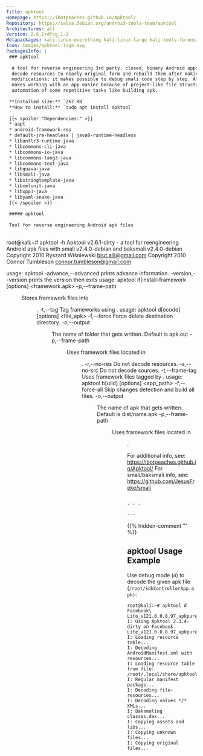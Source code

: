 ```yaml
---
Title: apktool
Homepage: https://ibotpeaches.github.io/Apktool/
Repository: https://salsa.debian.org/android-tools-team/apktool
Architectures: all
Version: 2.6.1+dfsg.1-2
Metapackages: kali-linux-everything kali-linux-large kali-tools-forensics kali-tools-reverse-engineering 
Icon: images/apktool-logo.svg
PackagesInfo: |
 ### apktool
 
  A tool for reverse engineering 3rd party, closed, binary Android apps. It can
  decode resources to nearly original form and rebuild them after making some
  modifications; it makes possible to debug smali code step by step. Also it
  makes working with an app easier because of project-like file structure and
  automation of some repetitive tasks like building apk.
 
 **Installed size:** `267 KB`  
 **How to install:** `sudo apt install apktool`  
 
 {{< spoiler "Dependencies:" >}}
 * aapt
 * android-framework-res
 * default-jre-headless | java8-runtime-headless
 * libantlr3-runtime-java
 * libcommons-cli-java
 * libcommons-io-java
 * libcommons-lang3-java
 * libcommons-text-java
 * libguava-java
 * libsmali-java 
 * libstringtemplate-java
 * libxmlunit-java
 * libxpp3-java
 * libyaml-snake-java
 {{< /spoiler >}}
 
 ##### apktool
 
 Tool for reverse engineering Android apk files
 
 ```
 root@kali:~# apktool -h
 Apktool v2.6.1-dirty - a tool for reengineering Android apk files
 with smali v2.4.0-debian and baksmali v2.4.0-debian
 Copyright 2010 Ryszard Wiśniewski <brut.alll@gmail.com>
 Copyright 2010 Connor Tumbleson <connor.tumbleson@gmail.com>
 
 usage: apktool
  -advance,--advanced   prints advance information.
  -version,--version    prints the version then exits
 usage: apktool if|install-framework [options] <framework.apk>
  -p,--frame-path <dir>   Stores framework files into <dir>.
  -t,--tag <tag>          Tag frameworks using <tag>.
 usage: apktool d[ecode] [options] <file_apk>
  -f,--force              Force delete destination directory.
  -o,--output <dir>       The name of folder that gets written. Default is apk.out
  -p,--frame-path <dir>   Uses framework files located in <dir>.
  -r,--no-res             Do not decode resources.
  -s,--no-src             Do not decode sources.
  -t,--frame-tag <tag>    Uses framework files tagged by <tag>.
 usage: apktool b[uild] [options] <app_path>
  -f,--force-all          Skip changes detection and build all files.
  -o,--output <dir>       The name of apk that gets written. Default is dist/name.apk
  -p,--frame-path <dir>   Uses framework files located in <dir>.
 
 For additional info, see: https://ibotpeaches.github.io/Apktool/ 
 For smali/baksmali info, see: https://github.com/JesusFreke/smali
 ```
 
 - - -
 
---
```

{{% hidden-comment "<!--Do not edit anything above this line-->" %}}

## apktool Usage Example

Use debug mode (`d`) to decode the given apk file (`/root/SdkControllerApp.apk)`:

```
root@kali:~# apktool d Facebook\ Lite_v121.0.0.8.97_apkpure.com.apk
I: Using Apktool 2.3.4-dirty on Facebook Lite_v121.0.0.8.97_apkpure.com.apk
I: Loading resource table...
I: Decoding AndroidManifest.xml with resources...
I: Loading resource table from file: /root/.local/share/apktool/framework/1.apk
I: Regular manifest package...
I: Decoding file-resources...
I: Decoding values */* XMLs...
I: Baksmaling classes.dex...
I: Copying assets and libs...
I: Copying unknown files...
I: Copying original files...
```
